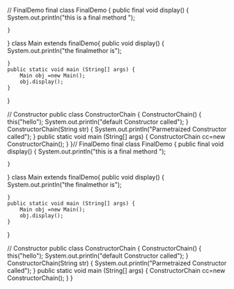 // FinalDemo
final class FinalDemo
{
    public final void display()
    {
        System.out.println("this is a final methord ");
        
    }
}
class Main extends finalDemo{
    public void display()
    {
        System.out.println("the finalmethor is");
        
    }
    public static void main (String[] args) {
        Main obj =new Main();
        obj.display();
    }
}

//  Constructor
public class ConstructorChain
{
    ConstructorChain()
    {
        this("hello");
        System.out.println("default Constructor called");
    }
    ConstructorChain(String str)
    {
        System.out.println("Parmetraized Constructor called");
    }
    public static void main (String[] args) {
        ConstructorChain cc=new ConstructorChain();
    }
}// FinalDemo
final class FinalDemo
{
    public final void display()
    {
        System.out.println("this is a final methord ");
        
    }
}
class Main extends finalDemo{
    public void display()
    {
        System.out.println("the finalmethor is");
        
    }
    public static void main (String[] args) {
        Main obj =new Main();
        obj.display();
    }
}

//  Constructor
public class ConstructorChain
{
    ConstructorChain()
    {
        this("hello");
        System.out.println("default Constructor called");
    }
    ConstructorChain(String str)
    {
        System.out.println("Parmetraized Constructor called");
    }
    public static void main (String[] args) {
        ConstructorChain cc=new ConstructorChain();
    }
}
